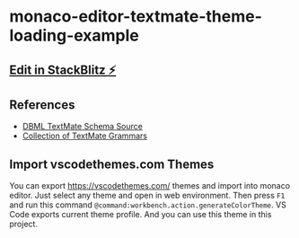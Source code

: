 # monaco-editor-textmate-theme-loading-example

## [Edit in StackBlitz ⚡️](https://stackblitz.com/~/github.com/relliv/monaco-editor-textmate-theme-loading-example)

## References

- [DBML TextMate Schema Source](https://github.com/duynvu/DBML-Highlighter)
- [Collection of TextMate Grammars](https://github.com/shikijs/textmate-grammars-themes)

## Import vscodethemes.com Themes

You can export https://vscodethemes.com/ themes and import into monaco editor. Just select any theme and open in web environment. Then press `F1` and run this command `@command:workbench.action.generateColorTheme`. VS Code exports current theme profile. And you can use this theme in this project.